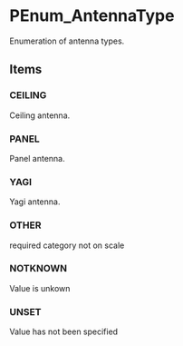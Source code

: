 # PEnum_AntennaType

Enumeration of antenna types.<!-- end of definition -->

## Items

### CEILING
Ceiling antenna.

### PANEL
Panel antenna.

### YAGI
Yagi antenna.

### OTHER
required category not on scale

### NOTKNOWN
Value is unkown

### UNSET
Value has not been specified
